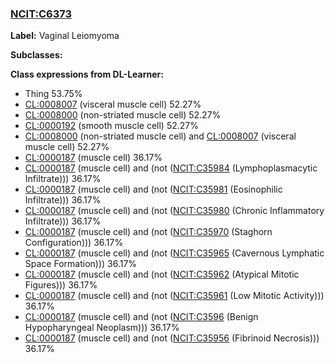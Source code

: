 
### [NCIT:C6373](http://purl.obolibrary.org/obo/NCIT_C6373)
**Label:** Vaginal Leiomyoma

**Subclasses:** 

**Class expressions from DL-Learner:**

- Thing 53.75%
- [CL:0008007](http://purl.obolibrary.org/obo/CL_0008007) (visceral muscle cell) 52.27%
- [CL:0008000](http://purl.obolibrary.org/obo/CL_0008000) (non-striated muscle cell) 52.27%
- [CL:0000192](http://purl.obolibrary.org/obo/CL_0000192) (smooth muscle cell) 52.27%
- [CL:0008000](http://purl.obolibrary.org/obo/CL_0008000) (non-striated muscle cell) and [CL:0008007](http://purl.obolibrary.org/obo/CL_0008007) (visceral muscle cell) 52.27%
- [CL:0000187](http://purl.obolibrary.org/obo/CL_0000187) (muscle cell) 36.17%
- [CL:0000187](http://purl.obolibrary.org/obo/CL_0000187) (muscle cell) and (not ([NCIT:C35984](http://purl.obolibrary.org/obo/NCIT_C35984) (Lymphoplasmacytic Infiltrate))) 36.17%
- [CL:0000187](http://purl.obolibrary.org/obo/CL_0000187) (muscle cell) and (not ([NCIT:C35981](http://purl.obolibrary.org/obo/NCIT_C35981) (Eosinophilic Infiltrate))) 36.17%
- [CL:0000187](http://purl.obolibrary.org/obo/CL_0000187) (muscle cell) and (not ([NCIT:C35980](http://purl.obolibrary.org/obo/NCIT_C35980) (Chronic Inflammatory Infiltrate))) 36.17%
- [CL:0000187](http://purl.obolibrary.org/obo/CL_0000187) (muscle cell) and (not ([NCIT:C35970](http://purl.obolibrary.org/obo/NCIT_C35970) (Staghorn Configuration))) 36.17%
- [CL:0000187](http://purl.obolibrary.org/obo/CL_0000187) (muscle cell) and (not ([NCIT:C35965](http://purl.obolibrary.org/obo/NCIT_C35965) (Cavernous Lymphatic Space Formation))) 36.17%
- [CL:0000187](http://purl.obolibrary.org/obo/CL_0000187) (muscle cell) and (not ([NCIT:C35962](http://purl.obolibrary.org/obo/NCIT_C35962) (Atypical Mitotic Figures))) 36.17%
- [CL:0000187](http://purl.obolibrary.org/obo/CL_0000187) (muscle cell) and (not ([NCIT:C35961](http://purl.obolibrary.org/obo/NCIT_C35961) (Low Mitotic Activity))) 36.17%
- [CL:0000187](http://purl.obolibrary.org/obo/CL_0000187) (muscle cell) and (not ([NCIT:C3596](http://purl.obolibrary.org/obo/NCIT_C3596) (Benign Hypopharyngeal Neoplasm))) 36.17%
- [CL:0000187](http://purl.obolibrary.org/obo/CL_0000187) (muscle cell) and (not ([NCIT:C35956](http://purl.obolibrary.org/obo/NCIT_C35956) (Fibrinoid Necrosis))) 36.17%


